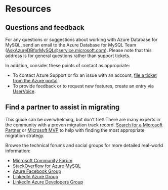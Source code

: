 # Resources

## Questions and feedback

For any questions or suggestions about working with Azure Database for MySQL, send an email to the Azure Database for MySQL Team (AskAzureDBforMySQL@service.microsoft.com). Please note that this address is for general questions rather than support tickets.

In addition, consider these points of contact as appropriate:

- To contact Azure Support or fix an issue with an account, [file a ticket from the Azure portal](https://portal.azure.com/#blade/Microsoft_Azure_Support/HelpAndSupportBlade/overview).
- To provide feedback or to request new features, create an entry via [UserVoice](https://feedback.azure.com/forums/597982-azure-database-for-mysql).

## Find a partner to assist in migrating

This guide can be overwhelming, but don't fret!  There are many experts in the community with a proven migration track record. [Search for a Microsoft Partner](https://www.microsoft.com/solution-providers/home) or [Microsoft MVP](https://mvp.microsoft.com/MvpSearch) to help with finding the most appropriate migration strategy.

Browse the technical forums and social groups for more detailed real-world information:

- [Microsoft Community Forum](https://docs.microsoft.com/answers/topics/azure-database-mysql.html)
- [StackOverflow for Azure MySQL](https://stackoverflow.com/questions/tagged/azure-database-mysql)
- [Azure Facebook Group](https://www.facebook.com/groups/MsftAzure)
- [LinkedIn Azure Group](https://www.linkedin.com/groups/2733961/)
- [LinkedIn Azure Developers Group](https://www.linkedin.com/groups/1731317/)
